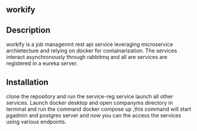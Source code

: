 ## workify

## Description
workify is a job managemnt rest api service leveraging microservice archietecture and relying on docker for containarization. The services interact asynchronously through rabbitmq and all are services are registered in a eureka server.

## Installation
clone the repository and run the service-reg service launch all other services. Launch docker desktop and open companyms directory in terminal and run the command docker compose up ,this command will start pgadmin and postgres server and now you can the access the services using various endpoints.


